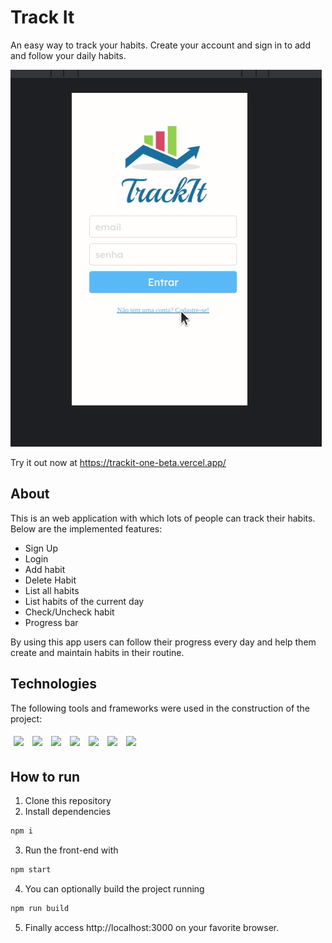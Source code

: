 # Track It

An easy way to track your habits. Create your account and sign in to add and follow your daily habits.

<img src="./src/assets/trackit-usage.gif" />

Try it out now at https://trackit-one-beta.vercel.app/

## About

This is an web application with which lots of people can track their habits. Below are the implemented features:

- Sign Up
- Login
- Add habit
- Delete Habit
- List all habits
- List habits of the current day
- Check/Uncheck habit
- Progress bar

By using this app users can follow their progress every day and help them create and maintain habits in their routine.

## Technologies

The following tools and frameworks were used in the construction of the project:<br>

<img style='margin: 5px;' src='https://img.shields.io/badge/styled-components%20-%2320232a.svg?&style=for-the-badge&color=b8679e&logo=styled-components&logoColor=%3a3a3a'>
<img style='margin: 5px;' src='https://img.shields.io/badge/axios%20-%2320232a.svg?&style=for-the-badge&color=informational'>
<img style='margin: 5px;' src="https://img.shields.io/badge/react-app%20-%2320232a.svg?&style=for-the-badge&color=60ddf9&logo=react&logoColor=%2361DAFB"/>
<img style='margin: 5px;' src="https://img.shields.io/badge/react_route%20-%2320232a.svg?&style=for-the-badge&logo=react&logoColor=%2361DAFB"/>
<img style='margin: 5px;' src='https://img.shields.io/badge/react-icons%20-%2320232a.svg?&style=for-the-badge&color=f28dc7&logo=react-icons&logoColor=%2361DAFB'>
<img style='margin: 5px;' src='https://img.shields.io/badge/React-circular--progressbar-yellowgreen'>
<img style='margin: 5px;' src='https://img.shields.io/badge/React-loader--spinner-orange'>

## How to run

1. Clone this repository
2. Install dependencies
```bash
npm i
```
3. Run the front-end with
```bash
npm start
```
4. You can optionally build the project running
```bash
npm run build
```
5. Finally access http://localhost:3000 on your favorite browser. 

